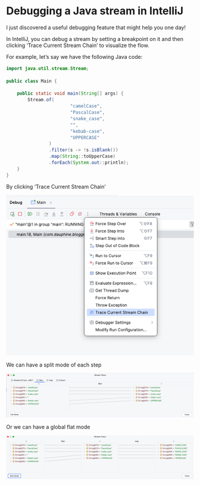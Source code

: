 # Debugging a Java stream in IntelliJ

I just discovered a useful debugging feature that might help you one day!

In IntelliJ, you can debug a stream by setting a breakpoint on it and then clicking ‘Trace Current Stream Chain’ to visualize the flow.

For example, let’s say we have the following Java code:

``` java
import java.util.stream.Stream;

public class Main {

    public static void main(String[] args) {
        Stream.of(
                        "camelCase",
                        "PascalCase",
                        "snake_case",
                        "",
                        "kebab-case",
                        "UPPERCASE"
                )
                .filter(s -> !s.isBlank())
                .map(String::toUpperCase)
                .forEach(System.out::println);
    }
}
```

By clicking ‘Trace Current Stream Chain’ 

![trace current stream chain](../../assets/tech/tips/trace.png)

We can have a split mode of each step 

![split mode](../../assets/tech/tips/split-mode.png)

Or we can have a global flat mode

![flat mode](../../assets/tech/tips/flat-mode.png)
